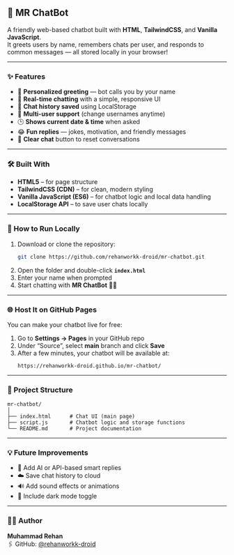 ## 🤖 MR ChatBot

A friendly web-based chatbot built with **HTML**, **TailwindCSS**, and **Vanilla JavaScript**.  
It greets users by name, remembers chats per user, and responds to common messages — all stored locally in your browser!

---

### ✨ Features
- 👋 **Personalized greeting** — bot calls you by your name  
- 💬 **Real-time chatting** with a simple, responsive UI  
- 💾 **Chat history saved** using LocalStorage  
- 👥 **Multi-user support** (change usernames anytime)  
- 🕒 **Shows current date & time** when asked  
- 😂 **Fun replies** — jokes, motivation, and friendly messages  
- 🧹 **Clear chat** button to reset conversations  

---

### 🛠️ Built With
- **HTML5** – for page structure  
- **TailwindCSS (CDN)** – for clean, modern styling  
- **Vanilla JavaScript (ES6)** – for chatbot logic and local data handling  
- **LocalStorage API** – to save user chats locally  

---

### 🚀 How to Run Locally
1. Download or clone the repository:
   ```bash
   git clone https://github.com/rehanworkk-droid/mr-chatbot.git
   ```
2. Open the folder and double-click **`index.html`**  
3. Enter your name when prompted  
4. Start chatting with **MR ChatBot** 💬🤖  

---

### 🌐 Host It on GitHub Pages
You can make your chatbot live for free:
1. Go to **Settings → Pages** in your GitHub repo  
2. Under “Source”, select **main** branch and click **Save**  
3. After a few minutes, your chatbot will be available at:
   ```
   https://rehanworkk-droid.github.io/mr-chatbot/
   ```

---

### 📂 Project Structure
```
mr-chatbot/
│
├── index.html      # Chat UI (main page)
├── script.js       # Chatbot logic and storage functions
└── README.md       # Project documentation
```

---

### 💡 Future Improvements
- 🤖 Add AI or API-based smart replies  
- ☁️ Save chat history to cloud  
- 🔊 Add sound effects or animations  
- 🌙 Include dark mode toggle  

---

### 👨‍💻 Author
**Muhammad Rehan**  
🖇️ GitHub: [@rehanworkk-droid](https://github.com/rehanworkk-droid)
